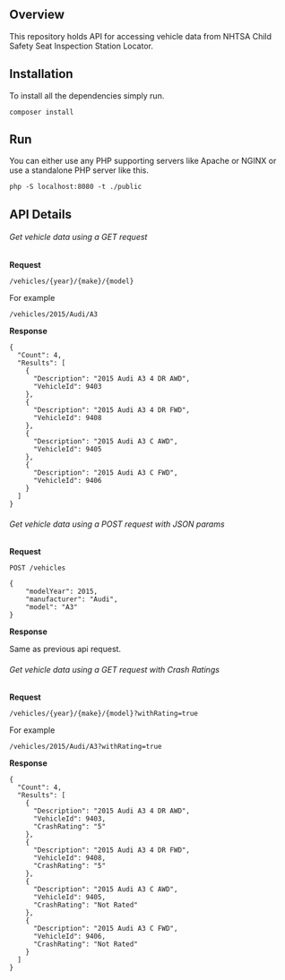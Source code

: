 ## Overview

This repository holds API for accessing vehicle data from NHTSA Child Safety Seat Inspection Station Locator. 

## Installation

To install all the dependencies simply run. 

```
composer install
```

## Run

You can either use any PHP supporting servers like Apache or NGINX or use a standalone PHP server like this. 

```
php -S localhost:8080 -t ./public
```

## API Details

###### Get vehicle data using a GET request 

**Request**

`/vehicles/{year}/{make}/{model}`

For example 

`/vehicles/2015/Audi/A3` 

**Response**

```
{
  "Count": 4,
  "Results": [
    {
      "Description": "2015 Audi A3 4 DR AWD",
      "VehicleId": 9403
    },
    {
      "Description": "2015 Audi A3 4 DR FWD",
      "VehicleId": 9408
    },
    {
      "Description": "2015 Audi A3 C AWD",
      "VehicleId": 9405
    },
    {
      "Description": "2015 Audi A3 C FWD",
      "VehicleId": 9406
    }
  ]
}
```

###### Get vehicle data using a POST request with JSON params 

**Request**

```
POST /vehicles

{
	"modelYear": 2015,
	"manufacturer": "Audi",
    "model": "A3"
}
```

**Response**

Same as previous api request.

###### Get vehicle data using a GET request with Crash Ratings

**Request**

`/vehicles/{year}/{make}/{model}?withRating=true`

For example 

`/vehicles/2015/Audi/A3?withRating=true` 

**Response**

```
{
  "Count": 4,
  "Results": [
    {
      "Description": "2015 Audi A3 4 DR AWD",
      "VehicleId": 9403,
      "CrashRating": "5"
    },
    {
      "Description": "2015 Audi A3 4 DR FWD",
      "VehicleId": 9408,
      "CrashRating": "5"
    },
    {
      "Description": "2015 Audi A3 C AWD",
      "VehicleId": 9405,
      "CrashRating": "Not Rated"
    },
    {
      "Description": "2015 Audi A3 C FWD",
      "VehicleId": 9406,
      "CrashRating": "Not Rated"
    }
  ]
}
```

